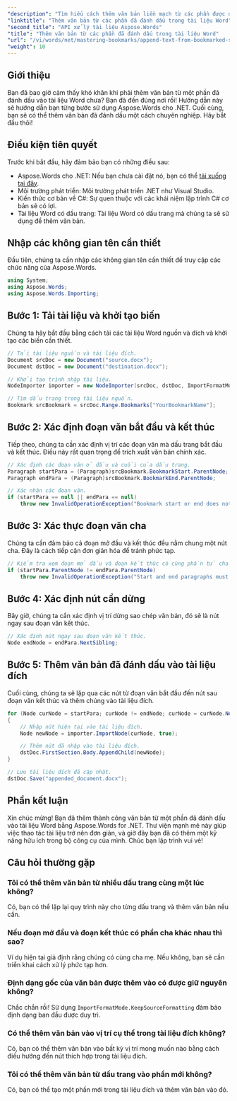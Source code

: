 ```yaml
---
"description": "Tìm hiểu cách thêm văn bản liền mạch từ các phần được đánh dấu của tài liệu Word bằng Aspose.Words cho .NET. Hướng dẫn từng bước này."
"linktitle": "Thêm văn bản từ các phần đã đánh dấu trong tài liệu Word"
"second_title": "API xử lý tài liệu Aspose.Words"
"title": "Thêm văn bản từ các phần đã đánh dấu trong tài liệu Word"
"url": "/vi/words/net/mastering-bookmarks/append-text-from-bookmarked-sections/"
"weight": 10
---
```


## Giới thiệu

Bạn đã bao giờ cảm thấy khó khăn khi phải thêm văn bản từ một phần đã đánh dấu vào tài liệu Word chưa? Bạn đã đến đúng nơi rồi! Hướng dẫn này sẽ hướng dẫn bạn từng bước sử dụng Aspose.Words cho .NET. Cuối cùng, bạn sẽ có thể thêm văn bản đã đánh dấu một cách chuyên nghiệp. Hãy bắt đầu thôi!

## Điều kiện tiên quyết

Trước khi bắt đầu, hãy đảm bảo bạn có những điều sau:

- Aspose.Words cho .NET: Nếu bạn chưa cài đặt nó, bạn có thể [tải xuống tại đây](https://releases.aspose.com/words/net/).
- Môi trường phát triển: Môi trường phát triển .NET như Visual Studio.
- Kiến thức cơ bản về C#: Sự quen thuộc với các khái niệm lập trình C# cơ bản sẽ có lợi.
- Tài liệu Word có dấu trang: Tài liệu Word có dấu trang mà chúng ta sẽ sử dụng để thêm văn bản.

## Nhập các không gian tên cần thiết

Đầu tiên, chúng ta cần nhập các không gian tên cần thiết để truy cập các chức năng của Aspose.Words.

```csharp
using System;
using Aspose.Words;
using Aspose.Words.Importing;
```

## Bước 1: Tải tài liệu và khởi tạo biến

Chúng ta hãy bắt đầu bằng cách tải các tài liệu Word nguồn và đích và khởi tạo các biến cần thiết.

```csharp
// Tải tài liệu nguồn và tài liệu đích.
Document srcDoc = new Document("source.docx");
Document dstDoc = new Document("destination.docx");

// Khởi tạo trình nhập tài liệu.
NodeImporter importer = new NodeImporter(srcDoc, dstDoc, ImportFormatMode.KeepSourceFormatting);

// Tìm dấu trang trong tài liệu nguồn.
Bookmark srcBookmark = srcDoc.Range.Bookmarks["YourBookmarkName"];
```

## Bước 2: Xác định đoạn văn bắt đầu và kết thúc

Tiếp theo, chúng ta cần xác định vị trí các đoạn văn mà dấu trang bắt đầu và kết thúc. Điều này rất quan trọng để trích xuất văn bản chính xác.

```csharp
// Xác định các đoạn văn ở đầu và cuối của dấu trang.
Paragraph startPara = (Paragraph)srcBookmark.BookmarkStart.ParentNode;
Paragraph endPara = (Paragraph)srcBookmark.BookmarkEnd.ParentNode;

// Xác nhận các đoạn văn.
if (startPara == null || endPara == null)
    throw new InvalidOperationException("Bookmark start or end does not have a valid paragraph parent.");
```

## Bước 3: Xác thực đoạn văn cha

Chúng ta cần đảm bảo cả đoạn mở đầu và kết thúc đều nằm chung một nút cha. Đây là cách tiếp cận đơn giản hóa để tránh phức tạp.

```csharp
// Kiểm tra xem đoạn mở đầu và đoạn kết thúc có cùng phần tử cha hay không.
if (startPara.ParentNode != endPara.ParentNode)
    throw new InvalidOperationException("Start and end paragraphs must have the same parent.");
```

## Bước 4: Xác định nút cần dừng

Bây giờ, chúng ta cần xác định vị trí dừng sao chép văn bản, đó sẽ là nút ngay sau đoạn văn kết thúc.

```csharp
// Xác định nút ngay sau đoạn văn kết thúc.
Node endNode = endPara.NextSibling;
```

## Bước 5: Thêm văn bản đã đánh dấu vào tài liệu đích

Cuối cùng, chúng ta sẽ lặp qua các nút từ đoạn văn bắt đầu đến nút sau đoạn văn kết thúc và thêm chúng vào tài liệu đích.

```csharp
for (Node curNode = startPara; curNode != endNode; curNode = curNode.NextSibling)
{
    // Nhập nút hiện tại vào tài liệu đích.
    Node newNode = importer.ImportNode(curNode, true);

    // Thêm nút đã nhập vào tài liệu đích.
    dstDoc.FirstSection.Body.AppendChild(newNode);
}

// Lưu tài liệu đích đã cập nhật.
dstDoc.Save("appended_document.docx");
```

## Phần kết luận

Xin chúc mừng! Bạn đã thêm thành công văn bản từ một phần đã đánh dấu vào tài liệu Word bằng Aspose.Words for .NET. Thư viện mạnh mẽ này giúp việc thao tác tài liệu trở nên đơn giản, và giờ đây bạn đã có thêm một kỹ năng hữu ích trong bộ công cụ của mình. Chúc bạn lập trình vui vẻ!

## Câu hỏi thường gặp

### Tôi có thể thêm văn bản từ nhiều dấu trang cùng một lúc không?
Có, bạn có thể lặp lại quy trình này cho từng dấu trang và thêm văn bản nếu cần.

### Nếu đoạn mở đầu và đoạn kết thúc có phần cha khác nhau thì sao?
Ví dụ hiện tại giả định rằng chúng có cùng cha mẹ. Nếu không, bạn sẽ cần triển khai cách xử lý phức tạp hơn.

### Định dạng gốc của văn bản được thêm vào có được giữ nguyên không?
Chắc chắn rồi! Sử dụng `ImportFormatMode.KeepSourceFormatting` đảm bảo định dạng ban đầu được duy trì.

### Có thể thêm văn bản vào vị trí cụ thể trong tài liệu đích không?
Có, bạn có thể thêm văn bản vào bất kỳ vị trí mong muốn nào bằng cách điều hướng đến nút thích hợp trong tài liệu đích.

### Tôi có thể thêm văn bản từ dấu trang vào phần mới không?
Có, bạn có thể tạo một phần mới trong tài liệu đích và thêm văn bản vào đó.